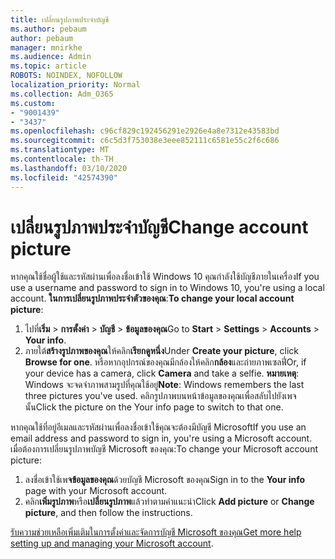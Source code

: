 ```yaml
---
title: เปลี่ยนรูปภาพประจำบัญชี
ms.author: pebaum
author: pebaum
manager: mnirkhe
ms.audience: Admin
ms.topic: article
ROBOTS: NOINDEX, NOFOLLOW
localization_priority: Normal
ms.collection: Adm_O365
ms.custom:
- "9001439"
- "3437"
ms.openlocfilehash: c96cf829c192456291e2926e4a8e7312e43583bd
ms.sourcegitcommit: c6c5d3f753038e3eee852111c6581e55c2f6c686
ms.translationtype: MT
ms.contentlocale: th-TH
ms.lasthandoff: 03/10/2020
ms.locfileid: "42574390"
---
```

# <a name="change-account-picture"></a><span data-ttu-id="dcb47-102">เปลี่ยนรูปภาพประจำบัญชี</span><span class="sxs-lookup"><span data-stu-id="dcb47-102">Change account picture</span></span>

<span data-ttu-id="dcb47-103">หากคุณใช้ชื่อผู้ใช้และรหัสผ่านเพื่อลงชื่อเข้าใช้ Windows 10 คุณกำลังใช้บัญชีภายในเครื่อง</span><span class="sxs-lookup"><span data-stu-id="dcb47-103">If you use a username and password to sign in to Windows 10, you're using a local account.</span></span> <span data-ttu-id="dcb47-104">**ในการเปลี่ยนรูปภาพประจำตัวของคุณ**:</span><span class="sxs-lookup"><span data-stu-id="dcb47-104">**To change your local account picture**:</span></span>

1. <span data-ttu-id="dcb47-105">ไปที่**เริ่ม** > **การตั้งค่า** > **บัญชี** > **ข้อมูลของคุณ**</span><span class="sxs-lookup"><span data-stu-id="dcb47-105">Go to **Start** > **Settings** > **Accounts** > **Your info**.</span></span>
2. <span data-ttu-id="dcb47-106">ภายใต้**สร้างรูปภาพของคุณ**ให้คลิก**เรียกดูหนึ่ง**</span><span class="sxs-lookup"><span data-stu-id="dcb47-106">Under **Create your picture**, click **Browse for one**.</span></span> <span data-ttu-id="dcb47-107">หรือหากอุปกรณ์ของคุณมีกล้องให้คลิก**กล้อง**และถ่ายภาพเซลฟี่</span><span class="sxs-lookup"><span data-stu-id="dcb47-107">Or, if your device has a camera, click **Camera** and take a selfie.</span></span> 
    <span data-ttu-id="dcb47-108">**หมายเหตุ**: Windows จะจดจำภาพสามรูปที่คุณใช้อยู่</span><span class="sxs-lookup"><span data-stu-id="dcb47-108">**Note**: Windows remembers the last three pictures you've used.</span></span> <span data-ttu-id="dcb47-109">คลิกรูปภาพบนหน้าข้อมูลของคุณเพื่อสลับไปยังเพจนั้น</span><span class="sxs-lookup"><span data-stu-id="dcb47-109">Click the picture on the Your info page to switch to that one.</span></span>

<span data-ttu-id="dcb47-110">หากคุณใช้ที่อยู่อีเมลและรหัสผ่านเพื่อลงชื่อเข้าใช้คุณจะต้องมีบัญชี Microsoft</span><span class="sxs-lookup"><span data-stu-id="dcb47-110">If you use an email address and password to sign in, you're using a Microsoft account.</span></span> <span data-ttu-id="dcb47-111">เมื่อต้องการเปลี่ยนรูปภาพบัญชี Microsoft ของคุณ:</span><span class="sxs-lookup"><span data-stu-id="dcb47-111">To change your Microsoft account picture:</span></span>

1. <span data-ttu-id="dcb47-112">ลงชื่อเข้าใช้เพ**จข้อมูลของคุณ**ด้วยบัญชี Microsoft ของคุณ</span><span class="sxs-lookup"><span data-stu-id="dcb47-112">Sign in to the **Your info** page with your Microsoft account.</span></span>
2. <span data-ttu-id="dcb47-113">คลิก**เพิ่มรูปภาพ**หรือ**เปลี่ยนรูปภาพ**แล้วทำตามคำแนะนำ</span><span class="sxs-lookup"><span data-stu-id="dcb47-113">Click **Add picture** or **Change picture**, and then follow the instructions.</span></span>

<span data-ttu-id="dcb47-114">[รับความช่วยเหลือเพิ่มเติมในการตั้งค่าและจัดการบัญชี Microsoft ของคุณ](https://support.microsoft.com/products/microsoft-account?category=manage-account)</span><span class="sxs-lookup"><span data-stu-id="dcb47-114">[Get more help setting up and managing your Microsoft account](https://support.microsoft.com/products/microsoft-account?category=manage-account).</span></span>
